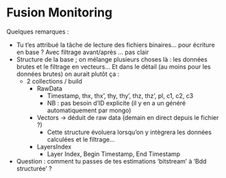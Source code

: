 # Fusion Monitoring

Quelques remarques :

* Tu t’es attribué la tâche de lecture des fichiers binaires… pour écriture en base ? Avec filtrage avant/après … pas clair
* Structure de la base ; on mélange plusieurs choses là : les données brutes et le filtrage en vecteurs… Et dans le détail (au moins pour les données brutes) on aurait plutôt ça :
	* 2 collections / build
		* RawData
			* Timestamp, thx, thx’, thy, thy’, thz, thz’, pl, c1, c2, c3
			* NB : pas besoin d’ID explicite (il y en a un généré automatiquement par mongo)
		* Vectors -> déduit de raw data (demain en direct depuis le fichier ?)
			* Cette structure évoluera lorsqu’on y intègrera les données calculées et le filtrage…
		* LayersIndex
			* Layer Index, Begin Timestamp, End Timestamp
* Question : comment tu passes de tes estimations ‘bitstream’ à ‘Bdd structurée’ ?
